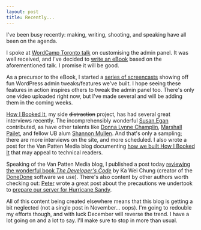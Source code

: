 ```yaml
---
layout: post
title: Recently...
---
```


I've been busy recently: making, writing, shooting, and speaking have all been on the agenda.

I spoke at [WordCamp Toronto talk](http://cvp.me/wcto) on customising the admin panel. It was well received, and I've decided to [write an eBook](http://www.vanpattenmedia.com/2012/customising-the-wordpress-admin-panel/) based on the aforementioned talk. I promise it will be good.

As a precursor to the eBook, I started a [series of screencasts](http://www.youtube.com/playlist?list=PL7VHhnanw97sINkrdnSJUt5SRDVfvk33y) showing off fun WordPress admin tweaks/features we've built. I hope seeing these features in action inspires others to tweak the admin panel too. There's only one video uploaded right now, but I've made several and will be adding them in the coming weeks.

[How I Booked It](http://www.howibookedit.com/), my side <s>distraction</s> project, has had several great interviews recently. The incomprehensibly wonderful [Susan Egan](http://www.howibookedit.com/susan-egan/) contributed, as have other talents like [Donna Lynne Champlin](http://www.howibookedit.com/donna-lynne-champlin/), [Marshall Pailet](http://www.howibookedit.com/marshall-pailet/), and fellow UB alum [Shannon Mullen](http://www.howibookedit.com/shannon-mullen/). And that's only a sampling; there are more interviews on the site, and more scheduled. I also wrote a post for the Van Patten Media blog documenting [how we built How I Booked It](http://www.vanpattenmedia.com/2012/how-we-built-how-i-booked-it/) that may appeal to technical readers.

Speaking of the Van Patten Media blog, I published a post today [reviewing the wonderful book _The Developer's Code_](http://www.vanpattenmedia.com/2012/book-review-developers-code/) by Ka Wei Chung (creator of the [DoneDone](http://www.vanpattenmedia.com/2012/getting-things-done-with-donedone/) software we use). There's also content by other authors worth checking out: [Peter](http://peter.upfold.org.uk/) wrote a great post about the precautions we undertook to [prepare our server for Hurricane Sandy](http://www.vanpattenmedia.com/2012/hosting-in-a-hurricane/).

All of this content being created elsewhere means that this blog is getting a bit neglected (not a single post in November... oops). I'm going to redouble my efforts though, and with luck December will reverse the trend. I have a lot going on and a lot to say. I'll make sure to stop in more than usual.
